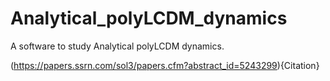# Analytical_polyLCDM_dynamics
A software to study Analytical polyLCDM dynamics. 

(https://papers.ssrn.com/sol3/papers.cfm?abstract_id=5243299){Citation}

